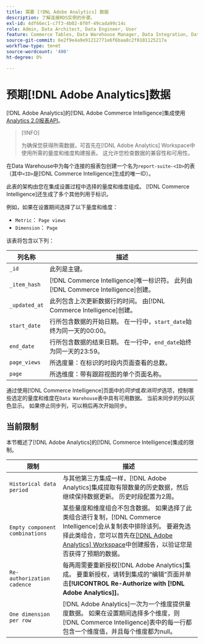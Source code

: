 ```yaml
---
title: 需要 [!DNL Adobe Analytics] 数据
description: 了解连接RDS实例的步骤。
exl-id: 4df66ec1-c7f3-4b02-8f0f-49cada99c14c
role: Admin, Data Architect, Data Engineer, User
feature: Commerce Tables, Data Warehouse Manager, Data Integration, Data Import/Export
source-git-commit: 6e2f9e4a9e91212771e6f6baa8c2f8101125217a
workflow-type: tm+mt
source-wordcount: '400'
ht-degree: 0%

---
```


# 预期[!DNL Adobe Analytics]数据

[!DNL Adobe Analytics]的[!DNL Adobe Commerce Intelligence]集成使用[Analytics 2.0报表API](https://developer.adobe.com/analytics-apis/docs/2.0/#!AdobeDocs/analytics-2.0-apis/master/README.md)。

>[!INFO]
>
>为确保您获得所需数据，可首先在[!DNL Adobe Analytics] Workspace中使用所需的量度和维度构建报表。 这允许您检查数据的兼容性和可用性。

在Data Warehouse中为每个连接的报表包创建一个名为`report-suite-<ID>`的表（其中`<ID>`是[!DNL Commerce Intelligence]生成的唯一ID）。

此表的架构由您在集成设置过程中选择的量度和维度组成。 [!DNL Commerce Intelligence]还生成了多个其他列用于标识。

例如，如果在设置期间选择了以下量度和维度：
- `Metric`： `Page views`
- `Dimension`： `Page`

该表将包含以下列：

| 列名称 | 描述 |
| --- | --- |
| `_id` | 此列是主键。 |
| `_item_hash` | [!DNL Commerce Intelligence]唯一标识符。 此列由[!DNL Commerce Intelligence]创建。 |
| `_updated_at` | 此列包含上次更新数据行的时间。 由[!DNL Commerce Intelligence]创建。 |
| `start_date` | 行所包含数据的开始日期。 在一行中，`start_date`始终为同一天的00:00。 |
| `end_date` | 行所包含数据的结束日期。 在一行中，`end_date`始终为同一天的23:59。 |
| `page_views` | 所选度量：在标识的时段内页面查看的总数。 |
| `page` | 所选维度：带有跟踪视图的单个页面名称。 |

通过使用[!DNL Commerce Intelligence]页面中的&#x200B;*同步*&#x200B;或&#x200B;*取消同步*&#x200B;选项，控制哪些选定的量度和维度在`Data Warehouse`表中具有可用数据。 当前未同步的列以灰色显示。 如果停止同步列，可以稍后再次开始同步。

## 当前限制

本节概述了[!DNL Adobe Analytics]的[!DNL Commerce Intelligence]集成的限制。

| 限制 | 描述 |
| --- | --- |
| `Historical data period` | 与其他第三方集成一样，[!DNL Adobe Analytics]集成提取有限数量的历史数据，然后继续保持数据更新。 历史时段配置为2周。 |
| `Empty component combinations` | 某些量度和维度组合不包含数据。 如果选择了此类组合进行复制，[!DNL Commerce Intelligence]会从复制表中排除该列。 要避免选择此类组合，您可以首先在[[!DNL Adobe Analytics] Workspace](https://experienceleague.adobe.com/docs/analytics/analyze/analysis-workspace/home.html?lang=zh-Hans)中创建报告，以验证您是否获得了预期的数据。 |
| `Re-authorization cadence` | 每两周需要重新授权[!DNL Adobe Analytics]集成。 要重新授权，请转到集成的“编辑”页面并单击&#x200B;**[!UICONTROL Re-Authorize with [!DNL Adobe Analytics]]**。 |
| `One dimension per row` | [!DNL Adobe Analytics]一次为一个维度提供量度数据。 如果在设置期间选择多个维度，则[!DNL Commerce Intelligence]表中的每一行都包含一个维度值，并且每个维度都为null。 |
